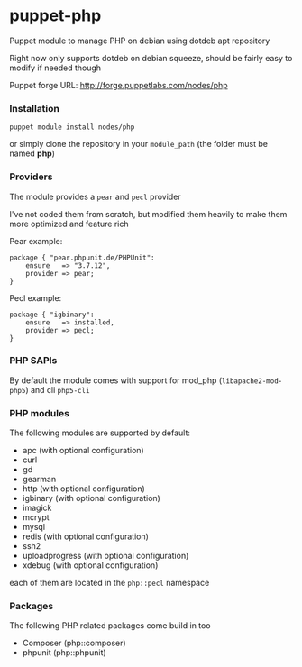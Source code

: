puppet-php
==========

Puppet module to manage PHP on debian using dotdeb apt repository

Right now only supports dotdeb on debian squeeze, should be fairly easy to modify if needed though

Puppet forge URL: http://forge.puppetlabs.com/nodes/php

### Installation

```
puppet module install nodes/php
```

or simply clone the repository in your `module_path` (the folder must be named **php**)

### Providers

The module provides a `pear` and `pecl` provider

I've not coded them from scratch, but modified them heavily to make them more optimized and feature rich

Pear example:

```
package { "pear.phpunit.de/PHPUnit":
  	ensure 	 => "3.7.12",
	provider => pear;
}
```

Pecl example:

```
package { "igbinary":
	ensure   => installed,
	provider => pecl;
}
```

### PHP SAPIs

By default the module comes with support for mod_php (`libapache2-mod-php5`) and cli `php5-cli`

### PHP modules

The following modules are supported by default:

* apc (with optional configuration)
* curl
* gd
* gearman
* http (with optional configuration)
* igbinary (with optional configuration)
* imagick
* mcrypt
* mysql
* redis (with optional configuration)
* ssh2
* uploadprogress (with optional configuration)
* xdebug (with optional configuration)

each of them are located in the `php::pecl` namespace

### Packages

The following PHP related packages come build in too

* Composer (php::composer)
* phpunit (php::phpunit)

